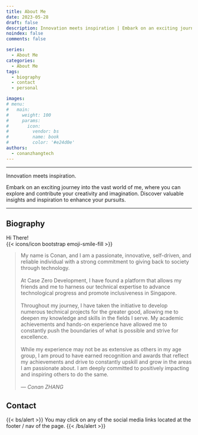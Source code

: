 ```yaml
---
title: About Me
date: 2023-05-28
draft: false
description: Innovation meets inspiration | Embark on an exciting journey into the vast world of me, where you can explore and contribute your creativity and imagination. Discover valuable insights and inspiration to enhance your pursuits.
noindex: false
comments: false

series:
  - About Me
categories:
  - About Me
tags:
  - biography
  - contact
  - personal

images:
# menu:
#   main:
#     weight: 100
#     params:
#       icon:
#         vendor: bs
#         name: book
#         color: '#e24d0e'
authors:
  - conanzhangtech
---
```


---
Innovation meets inspiration. 

Embark on an exciting journey into the vast world of me, where you can explore and contribute your creativity and imagination. Discover valuable insights and inspiration to enhance your pursuits.

---

## Biography 

Hi There! <br> {{< icons/icon bootstrap emoji-smile-fill >}}



> My name is Conan, and I am a passionate, innovative, self-driven, and reliable individual with a strong commitment to giving back to society through technology. 
> <br> <br>
> At Case Zero Development, I have found a platform that allows my friends and me to harness our technical expertise to advance technological progress and promote inclusiveness in Singapore.
> <br> <br>
>Throughout my journey, I have taken the initiative to develop numerous technical projects for the greater good, allowing me to deepen my knowledge and skills in the fields I serve. My academic achievements and hands-on experience have allowed me to constantly push the boundaries of what is possible and strive for excellence.
> <br> <br>
> While my experience may not be as extensive as others in my age group, I am proud to have earned recognition and awards that reflect my achievements and drive to constantly upskill and grow in the areas I am passionate about. I am deeply committed to positively impacting and inspiring others to do the same.
> <br> <br>
> — <cite>Conan ZHANG</cite>


## Contact


{{< bs/alert >}}
You may click on any of the social media links located at the footer / nav of the page.
{{< /bs/alert >}}
